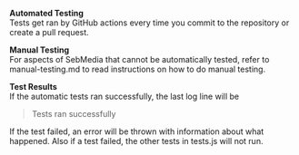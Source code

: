 **Automated Testing**<br>
Tests get ran by GitHub actions every time you commit to the repository or create a pull request.

**Manual Testing**<br>
For aspects of SebMedia that cannot be automatically tested, refer to manual-testing.md to read instructions on how to do manual testing.

**Test Results**<br>
If the automatic tests ran successfully, the last log line will be 

> Tests ran successfully

If the test failed, an error will be thrown with information about what happened.
Also if a test failed, the other tests in tests.js will not run.